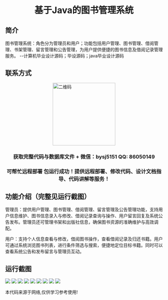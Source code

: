 <p><h1 align="center">基于Java的图书管理系统</h1></p>

## 简介
图书管理系统：角色分为管理员和用户；功能包括用户管理、图书管理、借阅管理、书架管理、留言管理和公告管理，为用户提供便捷的图书信息及借阅记录管理服务。    --计算机毕业设计源码；毕设源码；java毕业设计源码


## 联系方式
<img src="https://bs-1329754181.cos.ap-shanghai.myqcloud.com/wx.jpg" alt="二维码" style="display: block; margin: 0 auto;" width="200px">
<p><h3 align="center">获取完整代码与数据库文件 + 微信：bysj5151 QQ: 86050149</h3></p>
<p><h3 align="center">可帮忙远程部署 包运行成功！提供远程部署、修改代码、设计文档指导、代码讲解等服务！</h3></p>

## 功能介绍（完整见运行截图）
管理员：提供用户管理、图书管理、借阅管理、留言管理及公告管理功能，支持用户信息维护、图书信息录入与修改、借阅记录查询与操作、用户留言回复及系统公告发布。管理员还可管理书架和出版社信息，确保图书资源的准确维护与高效调配。

用户：支持个人信息查看与修改，借阅图书操作，查看借阅记录及归还书籍。用户可通过系统浏览图书列表，进行条件筛选与搜索，便捷地定位目标书籍。同时可以查看系统公告和发布留言与管理员互动。


## 运行截图
![](https://bs-1329754181.cos.ap-shanghai.myqcloud.com/ssm/JavaBookManagementSystem/img/001.jpg)
![](https://bs-1329754181.cos.ap-shanghai.myqcloud.com/ssm/JavaBookManagementSystem/img/002.jpg)
![](https://bs-1329754181.cos.ap-shanghai.myqcloud.com/ssm/JavaBookManagementSystem/img/003.jpg)
![](https://bs-1329754181.cos.ap-shanghai.myqcloud.com/ssm/JavaBookManagementSystem/img/004.jpg)
![](https://bs-1329754181.cos.ap-shanghai.myqcloud.com/ssm/JavaBookManagementSystem/img/005.jpg)
![](https://bs-1329754181.cos.ap-shanghai.myqcloud.com/ssm/JavaBookManagementSystem/img/006.jpg)
![](https://bs-1329754181.cos.ap-shanghai.myqcloud.com/ssm/JavaBookManagementSystem/img/007.jpg)
![](https://bs-1329754181.cos.ap-shanghai.myqcloud.com/ssm/JavaBookManagementSystem/img/008.jpg)
![](https://bs-1329754181.cos.ap-shanghai.myqcloud.com/ssm/JavaBookManagementSystem/img/009.jpg)

<p>本代码来源于网络,仅供学习参考使用!</p>
